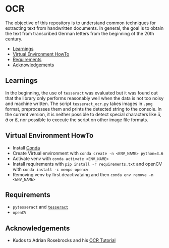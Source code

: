 # OCR

The objective of this repository is to understand common techniques for extracting text from handwritten documents. In general, the goal is to obtain the text from transcribed German letters from the beginning of the 20th century.

<!-- START doctoc generated TOC please keep comment here to allow auto update -->
<!-- DON'T EDIT THIS SECTION, INSTEAD RE-RUN doctoc TO UPDATE -->


- [Learnings](#learnings)
- [Virtual Environment HowTo](#virtual-environment-howto)
- [Requirements](#requirements)
- [Acknowledgements](#acknowledgements)

<!-- END doctoc generated TOC please keep comment here to allow auto update -->

## Learnings

In the beginning, the use of `tesseract` was evaluated but it was found out that the library only performs reasonably well when the data is not too noisy and machine written. The script `tesseract_ocr.py` takes images in `.png` format, preprocesses them and prints the detected string to the console. In the current version, it is neither possible to detect special characters like *ü, ä* or *ß*, nor possible to execute the script on other image file formats.

## Virtual Environment HowTo

- Install [Conda](https://docs.conda.io/en/latest/miniconda.html)
- Create Virtual environment with `conda create -n <ENV_NAME> python=3.6`
- Activate venv with `conda activate <ENV_NAME>`
- Install requirements with `pip install -r requirements.txt` and openCV with `conda install -c menpo opencv`
- Removing venv by first deactivataing and then `conda env remove -n <ENV_NAME>`

## Requirements

- `pytesseract` and [`tesseract`](https://github.com/tesseract-ocr/tesseract)
- `openCV`

## Acknowledgements

- Kudos to Adrian Rosebrocks and his [OCR Tutorial](https://www.pyimagesearch.com/2017/07/10/using-tesseract-ocr-python/)
